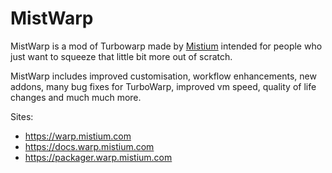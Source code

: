 # MistWarp

MistWarp is a mod of Turbowarp made by [Mistium](https://mistium.com) intended for people who just want to squeeze that little bit more out of scratch.

MistWarp includes improved customisation, workflow enhancements, new addons, many bug fixes for TurboWarp, improved vm speed, quality of life changes and much much more.

Sites:

 - https://warp.mistium.com
 - https://docs.warp.mistium.com
 - https://packager.warp.mistium.com
